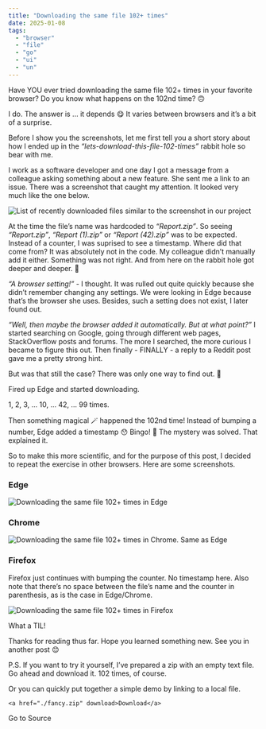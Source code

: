 ```yaml
---
title: "Downloading the same file 102+ times"
date: 2025-01-08
tags: 
  - "browser"
  - "file"
  - "go"
  - "ui"
  - "un"
---
```


Have YOU ever tried downloading the same file 102+ times in your favorite browser? Do you know what happens on the 102nd time? 🙃

I do. The answer is ... it depends 😋 It varies between browsers and it’s a bit of a surprise.

Before I show you the screenshots, let me first tell you a short story about how I ended up in the _“lets-download-this-file-102-times”_ rabbit hole so bear with me.

I work as a software developer and one day I got a message from a colleague asking something about a new feature. She sent me a link to an issue. There was a screenshot that caught my attention. It looked very much like the one below.

![List of recently downloaded files similar to the screenshot in our project](https://media2.dev.to/dynamic/image/width=800%2Cheight=%2Cfit=scale-down%2Cgravity=auto%2Cformat=auto/https%3A%2F%2Fdev-to-uploads.s3.amazonaws.com%2Fuploads%2Farticles%2Fm7j9bf4e7isba9hzuyvf.png)

At the time the file’s name was hardcoded to _“Report.zip”_. So seeing _“Report.zip”_, _“Report (1).zip”_ or _“Report (42).zip”_ was to be expected. Instead of a counter, I was suprised to see a timestamp. Where did that come from? It was absolutely not in the code. My colleague didn’t manually add it either. Something was not right. And from here on the rabbit hole got deeper and deeper. 🐰

_“A browser setting!”_ - I thought. It was rulled out quite quickly because she didn’t remember changing any settings. We were looking in Edge because that’s the browser she uses. Besides, such a setting does not exist, I later found out.

_“Well, then maybe the browser added it automatically. But at what point?”_ I started searching on Google, going through different web pages, StackOverflow posts and forums. The more I searched, the more curious I became to figure this out. Then finally - FINALLY - a reply to a Reddit post gave me a pretty strong hint.

But was that still the case? There was only one way to find out. 🚀

Fired up Edge and started downloading.

1, 2, 3, ... 10, ... 42, ... 99 times.

Then something magical 🪄 happened the 102nd time! Instead of bumping a number, Edge added a timestamp 😯 Bingo! 🎉 The mystery was solved. That explained it.

So to make this more scientific, and for the purpose of this post, I decided to repeat the exercise in other browsers. Here are some screenshots.

### Edge

![Downloading the same file 102+ times in Edge](https://media2.dev.to/dynamic/image/width=800%2Cheight=%2Cfit=scale-down%2Cgravity=auto%2Cformat=auto/https%3A%2F%2Fdev-to-uploads.s3.amazonaws.com%2Fuploads%2Farticles%2F85kfcntccavv62raz8tw.png)

### Chrome

![Downloading the same file 102+ times in Chrome. Same as Edge](https://media2.dev.to/dynamic/image/width=800%2Cheight=%2Cfit=scale-down%2Cgravity=auto%2Cformat=auto/https%3A%2F%2Fdev-to-uploads.s3.amazonaws.com%2Fuploads%2Farticles%2F249jsuw3lmritxmnag72.png)

### Firefox

Firefox just continues with bumping the counter. No timestamp here. Also note that there’s no space between the file’s name and the counter in parenthesis, as is the case in Edge/Chrome.

![Downloading the same file 102+ times in Firefox](https://media2.dev.to/dynamic/image/width=800%2Cheight=%2Cfit=scale-down%2Cgravity=auto%2Cformat=auto/https%3A%2F%2Fdev-to-uploads.s3.amazonaws.com%2Fuploads%2Farticles%2Fyqmb8h89ge1op48sntkl.png)

What a TIL!

Thanks for reading thus far. Hope you learned something new. See you in another post 😊

P.S. If you want to try it yourself, I’ve prepared a zip with an empty text file. Go ahead and download it. 102 times, of course.

Or you can quickly put together a simple demo by linking to a local file.  

```
<a href="./fancy.zip" download>Download</a>
```

Go to Source

